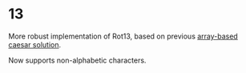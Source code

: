# 13

More robust implementation of Rot13, based on previous [array-based caesar solution](../caesar/caesar-03-fewer-iterations-arrays.js).

Now supports non-alphabetic characters.
